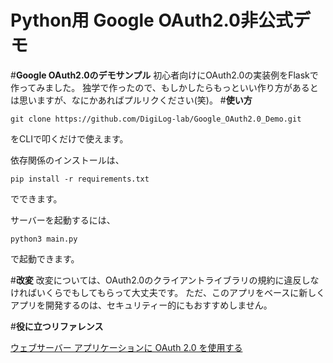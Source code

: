 # **Python用 Google OAuth2.0非公式デモ**

#**Google OAuth2.0のデモサンプル**
初心者向けにOAuth2.0の実装例をFlaskで作ってみました。
独学で作ったので、もしかしたらもっといい作り方があるとは思いますが、なにかあればプルリクください(笑)。
#**使い方**
```
git clone https://github.com/DigiLog-lab/Google_OAuth2.0_Demo.git
```
をCLIで叩くだけで使えます。

依存関係のインストールは、
```
pip install -r requirements.txt
```
でできます。

サーバーを起動するには、
```
python3 main.py
```
で起動できます。

#**改変**
改変については、OAuth2.0のクライアントライブラリの規約に違反しなければいくらでもしてもらって大丈夫です。
ただ、このアプリをベースに新しくアプリを開発するのは、セキュリティー的にもおすすめしません。

#**役に立つリファレンス**

   [ウェブサーバー アプリケーションに OAuth 2.0 を使用する](https://developers.google.com/identity/protocols/oauth2/web-server?hl=ja#python_5)
